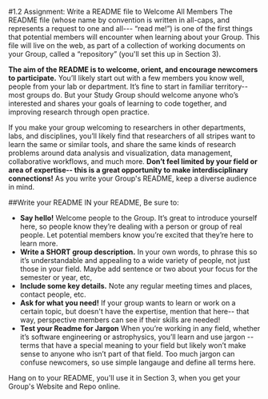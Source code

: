 #1.2 Assignment: Write a README file to Welcome All Members
The README file (whose name by convention is written in all-caps, and represents a request to one and all--- “read me!”) is one of the first things that potential members will encounter when learning about your Group. This file will live on the web, as part of a collection of working documents on your Group, called a “repository” (you'll set this up in Section 3). 

**The aim of the README is to welcome, orient, and encourage newcomers to participate.** You’ll likely start out with a few members you know well, people from your lab or department. It’s fine to start in familiar territory-- most groups do. But your Study Group should welcome anyone who’s interested and shares your goals of learning to code together, and improving research through open practice. 

If you make your group welcoming to researchers in other departments, labs, and disciplines, you’ll likely find that researchers of all stripes want to learn the same or similar tools, and share the same kinds of research problems around data analysis and visualization, data management, collaborative workflows, and much more. **Don’t feel limited by your field or area of expertise-- this is a great opportunity to make interdisciplinary connections!** As you write your Group's README, keep a diverse audience in mind. 

##Write your README
IN your README, Be sure to:

* **Say hello!** Welcome people to the Group. It’s great to introduce yourself here, so people know they’re dealing with a person or group of real people. Let potential members know you’re excited that they’re here to learn more.
* **Write a SHORT group description.** In your own words,  to phrase this so it’s understandable and appealing to a wide variety of people, not just those in your field. Maybe add sentence or two about your focus for the semester or year, etc, 
* **Include some key details.** Note any regular meeting times and places, contact people, etc. 
* **Ask for what you need!** If your group wants to learn or work on a certain topic, but doesn't have the expertise, mention that here-- that way, perspective members can see if their skills are needed!
* **Test your Readme for Jargon** When you’re working in any field, whether it’s software engineering or astrophysics, you’ll learn and use jargon -- terms that have a special meaning to your field but likely won’t make sense to anyone who isn’t part of that field. Too much jargon can confuse newcomers, so use simple langauge and define all terms here. 

Hang on to your README, you'll use it in Section 3, when you get your Group's Website and Repo online. 
